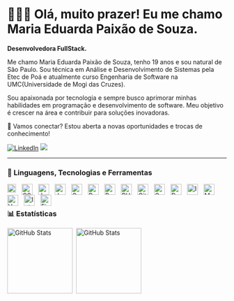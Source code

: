 # 👩🏽‍💻 Olá, muito prazer! Eu me chamo Maria Eduarda Paixão de Souza.

**Desenvolvedora FullStack.**

Me chamo Maria Eduarda Paixão de Souza, tenho 19 anos e sou natural de São Paulo. Sou técnica em Análise e Desenvolvimento de Sistemas pela Etec de Poá e atualmente curso Engenharia de Software na UMC(Universidade de Mogi das Cruzes).

Sou apaixonada por tecnologia e sempre busco aprimorar minhas habilidades em programação e desenvolvimento de software. Meu objetivo é crescer na área e contribuir para soluções inovadoras.

🚀 Vamos conectar? Estou aberta a novas oportunidades e trocas de conhecimento!



[![LinkedIn](https://img.shields.io/badge/LinkedIn-0077B5?style=for-the-badge&logo=linkedin&logoColor=white)](https://www.linkedin.com/in/maria-eduarda-paix%C3%A3o-de-souza-272323359/)
<a href = "mailto:mariaeduardapaixaodesouza71@gmail.com"><img src="https://img.shields.io/badge/-Gmail-%23333?style=for-the-badge&logo=gmail&logoColor=white" target="_blank"></a>

---

### 🤖 Linguagens, Tecnologias e Ferramentas

<img 
    align="left" 
    alt="HTML"
    title="HTML" 
    width="20px" 
    style="padding-right: 10px;" 
    src="https://cdn.jsdelivr.net/gh/devicons/devicon@latest/icons/html5/html5-original.svg" 
/>
<img 
    align="left" 
    alt="CSS" 
    title="CSS"
    width="25px" 
    style="padding-right: 10px;" 
    src="https://cdn.jsdelivr.net/gh/devicons/devicon@latest/icons/css3/css3-original.svg" 
/>
<img 
    align="left" 
    alt="JavaScript" 
    title="JavaScript"
    width="25px" 
    style="padding-right: 10px;" 
    src="https://cdn.jsdelivr.net/gh/devicons/devicon@latest/icons/javascript/javascript-original.svg" 
/>
<img 
    align="left" 
    alt="Java"
    title="Java" 
    width="25px" 
    style="padding-right: 10px;" 
    src= "https://cdn.jsdelivr.net/gh/devicons/devicon@latest/icons/java/java-original.svg"
/>

<img 
    align="left" 
    alt="C"
    title="C" 
    width="25px" 
    style="padding-right: 10px;" 
    src= "https://cdn.jsdelivr.net/gh/devicons/devicon@latest/icons/c/c-original.svg"
/>
<img 
    align="left" 
    alt="React"
    title="React" 
    width="25px" 
    style="padding-right: 10px;" 
    src="https://cdn.jsdelivr.net/gh/devicons/devicon@latest/icons/react/react-original.svg" 
/>
<img 
    align="left" 
    alt="Python" 
    title="Python"
    width="25px" 
    style="padding-right: 10px;" 
    src="https://cdn.jsdelivr.net/gh/devicons/devicon@latest/icons/python/python-original.svg" 
/>
<img 
    align="left" 
    alt="PHP" 
    title="PHP"
    width="25px" 
    style="padding-right: 10px;" 
    src="https://cdn.jsdelivr.net/gh/devicons/devicon@latest/icons/php/php-original.svg" 
/>
<img 
    align="left" 
    alt="Git" 
    title="Git"
    width="25px" 
    style="padding-right: 10px;" 
    src="https://cdn.jsdelivr.net/gh/devicons/devicon@latest/icons/git/git-original.svg" 
/>

<img 
    align="left" 
    alt="Canva"
    title="Canva" 
    width="25px" 
    style="padding-right: 10px;" 
    src= "https://cdn.jsdelivr.net/gh/devicons/devicon@latest/icons/canva/canva-original.svg"
/>

<img 
    align="left" 
    alt="Docker"
    title="Docker" 
    width="25px" 
    style="padding-right: 10px;" 
    src= "https://cdn.jsdelivr.net/gh/devicons/devicon@latest/icons/docker/docker-original.svg"
/>

<img 
    align="left" 
    alt="Insomnia"
    title="Insomnia" 
    width="25px" 
    style="padding-right: 10px;" 
    src= "https://cdn.jsdelivr.net/gh/devicons/devicon@latest/icons/insomnia/insomnia-original.svg"
/>

<img 
    align="left" 
    alt="MySQL"
    title="MySQL" 
    width="25px" 
    style="padding-right: 10px;" 
    src= "https://cdn.jsdelivr.net/gh/devicons/devicon@latest/icons/mysql/mysql-original.svg"
/>

<img 
    align="left" 
    alt="VsCode"
    title="VsCode" 
    width="25px" 
    style="padding-right: 10px;" 
    src= "https://cdn.jsdelivr.net/gh/devicons/devicon@latest/icons/vscode/vscode-original.svg"
/>

<img 
    align="left" 
    alt="Intellij"
    title="Intellij" 
    width="25px" 
    style="padding-right: 10px;" 
    src= "https://cdn.jsdelivr.net/gh/devicons/devicon@latest/icons/intellij/intellij-original.svg"
/>

<img 
    align="left" 
    alt="Figma"
    title="Figma" 
    width="25px" 
    style="padding-right: 10px;" 
    src= "https://cdn.jsdelivr.net/gh/devicons/devicon@latest/icons/figma/figma-original.svg"
/>


<br/>
<br/>

### 📊 Estatísticas

<p>
  <img 
    align="left" 
    alt="GitHub Stats" 
    height="150" 
    style="padding-right: 5px;" 
    src="https://github-readme-stats.vercel.app/api?username=MariaEduardaPaixaoO&show_icons=true&theme=dracula&include_all_commits=true&locale=pt-br" 
  />

  <img 
    align="left" 
    alt="GitHub Stats" 
    height="150" 
    src="https://github-readme-stats.vercel.app/api/top-langs/?username=MariaEduardaPaixaoO&theme=dracula&layout=compact&custom_title=Tecnologias&langs_count=9" 
  />
</p>
